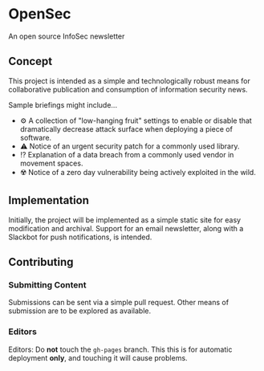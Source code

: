 # OpenSec

An open source InfoSec newsletter

## Concept

This project is intended as a simple and technologically robust means for collaborative publication and consumption of information security news.

Sample briefings might include...

- ⚙️ A collection of "low-hanging fruit" settings to enable or disable that dramatically decrease attack surface when deploying a piece of software.
- ⚠️ Notice of an urgent security patch for a commonly used library.
- ⁉️ Explanation of a data breach from a commonly used vendor in movement spaces.
- ☢️ Notice of a zero day vulnerability being actively exploited in the wild.

## Implementation

Initially, the project will be implemented as a simple static site for easy modification and archival. Support for an email newsletter, along with a Slackbot for push notifications, is intended.

## Contributing

### Submitting Content

Submissions can be sent via a simple pull request. Other means of submission are to be explored as available.


### Editors

Editors: Do **not** touch the `gh-pages` branch. This  this is for automatic deployment **only**, and touching it will cause problems.